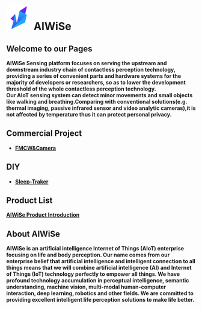 #  <img src="https://raw.githubusercontent.com/DeepWiSe888/AIWiSeDoc/main/img/AIWISE.png" width="66" height="66"/>  AIWiSe


## Welcome to our Pages  
**AIWiSe Sensing platform focuses on serving the upstream and downstream industry chain of contactless perception technology, providing a series of convenient parts and hardware systems for the majority of developers or researchers, so as to lower the development threshold of the whole contactless perception technology.**  
**Our AIoT sensing system can detect minor movements and small objects like walking and breathing.Comparing with conventional solutions(e.g. thermal imaging, passive infrared sensor and video analytic cameras),it is not affected by temperature thus it can protect personal privacy.**

##  Commercial Project
* **[FMCW&Camera](https://deepwise888.github.io/AIWiSeDoc/FMCW&Camera/)**


##  DIY
* **[Sleep-Traker](https://deepwise888.github.io/AIWiSeDoc/Sleep-Tracker/)**

##  Product List
**[AIWiSe Product Introduction](https://deepwise888.github.io/AIWiSeDoc/product/)**

## About AIWiSe
**AIWiSe is an artificial intelligence Internet of Things (AIoT) enterprise focusing on life and body perception. Our name comes from our enterprise belief that artificial intelligence and intelligent connection to all things means that we will combine artificial intelligence (AI) and Internet of Things (IoT) technology perfectly to empower all things. We have profound technology accumulation in perceptual intelligence, semantic understanding, machine vision, multi-modal human-computer interaction, deep learning, robotics and other fields. We are committed to providing excellent intelligent life perception solutions to make life better.**